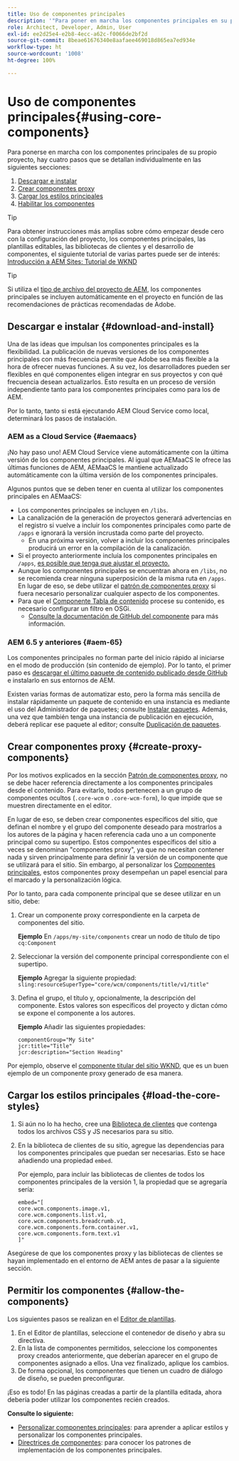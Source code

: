 ```yaml
---
title: Uso de componentes principales
description: '"Para poner en marcha los componentes principales en su propio proyecto, hay que seguir tres pasos: descargar e instalar, crear componentes proxy, cargar los estilos principales y permitir los componentes de las plantillas".'
role: Architect, Developer, Admin, User
exl-id: ee2d25e4-e2b8-4ecc-a62c-f0066de2bf2d
source-git-commit: 8beae61676340e8aafaee469018d865ea7ed934e
workflow-type: ht
source-wordcount: '1008'
ht-degree: 100%

---
```


# Uso de componentes principales{#using-core-components}

Para ponerse en marcha con los componentes principales de su propio proyecto, hay cuatro pasos que se detallan individualmente en las siguientes secciones:

1. [Descargar e instalar](#download-and-install)
1. [Crear componentes proxy](#create-proxy-components)
1. [Cargar los estilos principales](#load-the-core-styles)
1. [Habilitar los componentes](#allow-the-components)

>[!TIP]
>
>Para obtener instrucciones más amplias sobre cómo empezar desde cero con la configuración del proyecto, los componentes principales, las plantillas editables, las bibliotecas de clientes y el desarrollo de componentes, el siguiente tutorial de varias partes puede ser de interés:\
>[Introducción a AEM Sites: Tutorial de WKND](https://experienceleague.adobe.com/docs/experience-manager-learn/getting-started-wknd-tutorial-develop/overview.html?lang=es)

>[!TIP]
>
>Si utiliza el [tipo de archivo del proyecto de AEM,](/help/developing/archetype/overview.md) los componentes principales se incluyen automáticamente en el proyecto en función de las recomendaciones de prácticas recomendadas de Adobe.

## Descargar e instalar {#download-and-install}

Una de las ideas que impulsan los componentes principales es la flexibilidad. La publicación de nuevas versiones de los componentes principales con más frecuencia permite que Adobe sea más flexible a la hora de ofrecer nuevas funciones. A su vez, los desarrolladores pueden ser flexibles en qué componentes eligen integrar en sus proyectos y con qué frecuencia desean actualizarlos. Esto resulta en un proceso de versión independiente tanto para los componentes principales como para los de AEM.

Por lo tanto, tanto si está ejecutando AEM Cloud Service como local, determinará los pasos de instalación.

### AEM as a Cloud Service {#aemaacs}

¡No hay paso uno! AEM Cloud Service viene automáticamente con la última versión de los componentes principales. Al igual que AEMaaCS le ofrece las últimas funciones de AEM, AEMaaCS le mantiene actualizado automáticamente con la última versión de los componentes principales.

Algunos puntos que se deben tener en cuenta al utilizar los componentes principales en AEMaaCS:

* Los componentes principales se incluyen en `/libs`.
* La canalización de la generación de proyectos generará advertencias en el registro si vuelve a incluir los componentes principales como parte de `/apps` e ignorará la versión incrustada como parte del proyecto.
   * En una próxima versión, volver a incluir los componentes principales producirá un error en la compilación de la canalización.
* Si el proyecto anteriormente incluía los componentes principales en `/apps`, [es posible que tenga que ajustar el proyecto.](/help/developing/overview.md#via-aemaacs)
* Aunque los componentes principales se encuentran ahora en `/libs`, no se recomienda crear ninguna superposición de la misma ruta en `/apps`. En lugar de eso, se debe utilizar el [patrón de componentes proxy](/help/developing/guidelines.md#proxy-component-pattern) si fuera necesario personalizar cualquier aspecto de los componentes.
* Para que el [Componente Tabla de contenido](/help/components/tableofcontents.md) procese su contenido, es necesario configurar un filtro en OSGi.
   * [Consulte la documentación de GitHub del componente](https://adobe.com/go/aem_cmp_tech_tableofcontents_v1) para más información.

### AEM 6.5 y anteriores {#aem-65}

Los componentes principales no forman parte del inicio rápido al iniciarse en el modo de producción (sin contenido de ejemplo). Por lo tanto, el primer paso es [descargar el último paquete de contenido publicado desde GitHub](https://github.com/adobe/aem-core-wcm-components/releases/latest) e instalarlo en sus entornos de AEM.

Existen varias formas de automatizar esto, pero la forma más sencilla de instalar rápidamente un paquete de contenido en una instancia es mediante el uso del Administrador de paquetes; consulte [Instalar paquetes](https://experienceleague.adobe.com/docs/experience-manager-65/administering/contentmanagement/package-manager.html?lang=es#installing-packages). Además, una vez que también tenga una instancia de publicación en ejecución, deberá replicar ese paquete al editor; consulte [Duplicación de paquetes](https://experienceleague.adobe.com/docs/experience-manager-65/administering/contentmanagement/package-manager.html?lang=es#replicating-packages).

## Crear componentes proxy {#create-proxy-components}

Por los motivos explicados en la sección [Patrón de componentes proxy](/help/developing/guidelines.md#proxy-component-pattern), no se debe hacer referencia directamente a los componentes principales desde el contenido. Para evitarlo, todos pertenecen a un grupo de componentes ocultos (`.core-wcm` o `.core-wcm-form`), lo que impide que se muestren directamente en el editor.

En lugar de eso, se deben crear componentes específicos del sitio, que definan el nombre y el grupo del componente deseado para mostrarlos a los autores de la página y hacen referencia cada uno a un componente principal como su supertipo. Estos componentes específicos del sitio a veces se denominan &quot;componentes proxy&quot;, ya que no necesitan contener nada y sirven principalmente para definir la versión de un componente que se utilizará para el sitio. Sin embargo, al personalizar los [Componentes principales](/help/developing/customizing.md), estos componentes proxy desempeñan un papel esencial para el marcado y la personalización lógica.

Por lo tanto, para cada componente principal que se desee utilizar en un sitio, debe:

1. Crear un componente proxy correspondiente en la carpeta de componentes del sitio.

   **Ejemplo**
En `/apps/my-site/components` crear un nodo de título de tipo `cq:Component`

1. Seleccionar la versión del componente principal correspondiente con el supertipo.

   **Ejemplo**
Agregar la siguiente propiedad:\
   `sling:resourceSuperType="core/wcm/components/title/v1/title"`

1. Defina el grupo, el título y, opcionalmente, la descripción del componente. Estos valores son específicos del proyecto y dictan cómo se expone el componente a los autores.

   **Ejemplo**
Añadir las siguientes propiedades:

   ```shell
   componentGroup="My Site"
   jcr:title="Title"  
   jcr:description="Section Heading"
   ```

Por ejemplo, observe el [componente titular del sitio WKND](https://github.com/adobe/aem-guides-wknd/blob/master/ui.apps/src/main/content/jcr_root/apps/wknd/components/title/.content.xml), que es un buen ejemplo de un componente proxy generado de esa manera.

## Cargar los estilos principales {#load-the-core-styles}

1. Si aún no lo ha hecho, cree una [Biblioteca de clientes](https://experienceleague.adobe.com/docs/experience-manager-cloud-service/implementing/developing/full-stack/clientlibs.html?lang=es) que contenga todos los archivos CSS y JS necesarios para su sitio.
1. En la biblioteca de clientes de su sitio, agregue las dependencias para los componentes principales que puedan ser necesarias. Esto se hace añadiendo una propiedad `embed`.

   Por ejemplo, para incluir las bibliotecas de clientes de todos los componentes principales de la versión 1, la propiedad que se agregaría sería:

   ```shell
   embed="[  
   core.wcm.components.image.v1,  
   core.wcm.components.list.v1,  
   core.wcm.components.breadcrumb.v1,  
   core.wcm.components.form.container.v1,  
   core.wcm.components.form.text.v1  
   ]"
   ```

Asegúrese de que los componentes proxy y las bibliotecas de clientes se hayan implementado en el entorno de AEM antes de pasar a la siguiente sección.

## Permitir los componentes {#allow-the-components}

Los siguientes pasos se realizan en el [Editor de plantillas](https://experienceleague.adobe.com/docs/experience-manager-cloud-service/sites/authoring/features/templates.html?lang=es).

1. En el Editor de plantillas, seleccione el contenedor de diseño y abra su directiva.
1. En la lista de componentes permitidos, seleccione los componentes proxy creados anteriormente, que deberían aparecer en el grupo de componentes asignado a ellos. Una vez finalizado, aplique los cambios.
1. De forma opcional, los componentes que tienen un cuadro de diálogo de diseño, se pueden preconfigurar.

¡Eso es todo! En las páginas creadas a partir de la plantilla editada, ahora debería poder utilizar los componentes recién creados.

**Consulte lo siguiente:**

* [Personalizar componentes principales](/help/developing/customizing.md): para aprender a aplicar estilos y personalizar los componentes principales.
* [Directrices de componentes](/help/developing/guidelines.md): para conocer los patrones de implementación de los componentes principales.
